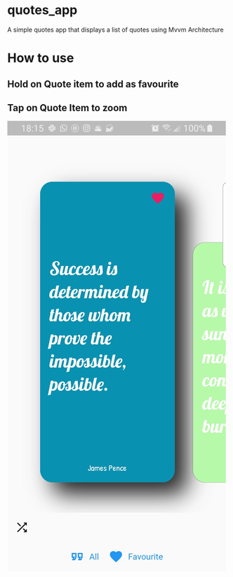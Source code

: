 # quotes_app

A simple quotes app that displays a list of quotes using Mvvm Architecture 

# How to use
## Hold on Quote item to add as favourite
## Tap on Quote Item to zoom

![Dome](assets/images/demo.jpg)
